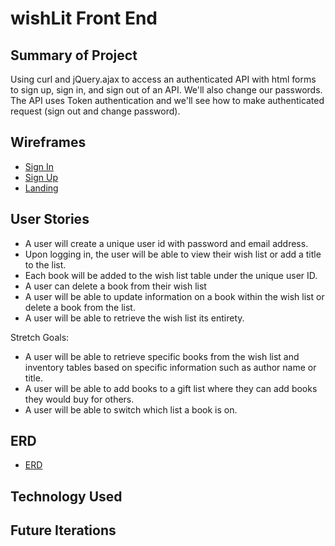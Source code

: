 # wishLit Front End

## Summary of Project

Using curl and jQuery.ajax to access an authenticated API with html forms to
sign up, sign in, and sign out of an API. We'll also change our passwords. The
API uses Token authentication and we'll see how to make authenticated request
(sign out and change password).

## Wireframes

-   [Sign In](https://i.imgur.com/13dBzWb.png)
-  [Sign Up](https://i.imgur.com/TR0GzUS.png)
-  [Landing](https://i.imgur.com/U8sQIH7.png)

## User Stories

- A user will create a unique user id with password and email address.
- Upon logging in, the user will be able to view their wish list or add a title to the list.
- Each book will be added to the wish list table under the unique user ID.
- A user can delete a book from their wish list
- A user will be able to update information on a book within the wish list or delete a book from the list.
- A user will be able to retrieve the wish list its entirety.

Stretch Goals:
- A user will be able to retrieve specific books from the wish list and inventory tables based
on specific information such as author name or title.
- A user will be able to add books to a gift list where they can add books they would buy for others.
- A user will be able to switch which list a book is on.

## ERD

-   [ERD](https://i.imgur.com/kkJ0NB1.png)

## Technology Used


## Future Iterations
